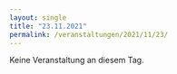 ```yaml
---
layout: single
title: "23.11.2021"
permalink: /veranstaltungen/2021/11/23/
---
```


Keine Veranstaltung an diesem Tag.
